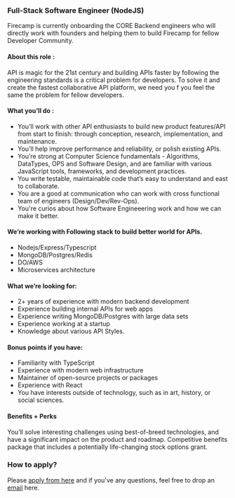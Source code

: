 ### Full-Stack Software Engineer (NodeJS)

Firecamp is currently onboarding the CORE Backend engineers who will directly work with founders and helping them to build Firecamp for fellow Developer Community. 

#### About this role : 
API is magic for the 21st century and building APIs faster by following the engineering standards is a critical problem for developers. To solve it and create the fastest collaborative API platform, we need you f you feel the same the problem for fellow developers. 

#### What you’ll do :

- You’ll work with other API enthusiasts to build new product features/API from start to finish: through conception, research, implementation, and maintenance.
- You’ll help improve performance and reliability, or polish existing APIs.
- You’re strong at Computer Science fundamentals - Algorithms, DataTypes, OPS and Software Design, and are familiar with various JavaScript tools, frameworks, and development practices.
- You write testable, maintainable code that’s easy to understand and east to collaborate.
- You are a good at communication who can work with cross functional team of engineers (Design/Dev/Rev-Ops). 
- You're curios about how Software Engineeering work and how we can make it better. 

#### We’re working with Following stack to build better world for APIs.
- Nodejs/Express/Typescript
- MongoDB/Postgres/Redis
- DO/AWS
- Microservices architecture


#### What we’re looking for:

- 2+ years of experience with modern backend development
- Experience building internal APIs for web apps
- Experience writing MongoDB/Postgres with large data sets
- Experience working at a startup
- Knowledge about various API Styles.

#### Bonus points if you have:

- Familiarity with TypeScript
- Experience with modern web infrastructure
- Maintainer of open-source projects or packages
- Experience with React
- You have interests outside of technology, such as in art, history, or social sciences.

#### Benefits + Perks
You’ll solve interesting challenges using best-of-breed technologies, and have a significant impact on the product and roadmap. Competitive benefits package that includes a potentially life-changing stock options grant.

### How to apply? 
Please [apply from here](https://forms.gle/HMZ8JkyECeKC11Zt7) and if you've any questions, feel free to drop an [email](shreya@firecamp.io) here.
